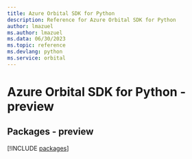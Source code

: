 ```yaml
---
title: Azure Orbital SDK for Python
description: Reference for Azure Orbital SDK for Python
author: lmazuel
ms.author: lmazuel
ms.data: 06/30/2023
ms.topic: reference
ms.devlang: python
ms.service: orbital
---
```

# Azure Orbital SDK for Python - preview
## Packages - preview
[!INCLUDE [packages](orbital-index.md)]